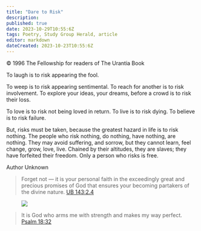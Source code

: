 ```yaml
---
title: "Dare to Risk"
description: 
published: true
date: 2023-10-29T10:55:6Z
tags: Poetry, Study Group Herald, article
editor: markdown
dateCreated: 2023-10-23T10:55:6Z
---
```


<p class="v-card v-sheet theme--light gray lighten-3 px-2">© 1996 The Fellowship for readers of The Urantia Book</p>

To laugh is to risk appearing 
the fool.

To weep is to risk 
appearing sentimental. 
To reach for another is 
to risk involvement. 
To explore your ideas, 
your dreams, 
before a crowd 
is to risk their loss.

To love is to risk 
not being loved in return. 
To live is to risk dying. 
To believe is to risk failure.

But, risks must be taken, 
because
the greatest hazard in life 
is to risk nothing.
The people who risk nothing, 
do nothing,
have nothing, are nothing.
They may avoid suffering, 
and sorrow, but
they cannot learn, feel change, 
grow, love, live.
Chained by their altitudes, 
they are slaves;
they have forfeited their freedom. 
Only a person who risks is free.

Author Unknown

> Forget not — it is your personal faith in the exceedingly great and precious promises of God that ensures your becoming partakers of the divine nature. [UB 143:2.4](/en/The_Urantia_Book/143#p2_4)

<figure id="Figure_1" class="image urantiapedia">
<img src="/image/article/Study_Group_Herald/book.jpg">
</figure>

> It is God who arms me with strength and makes my way perfect. [Psalm 18:32](/en/Bible/Psalms/18#v32)